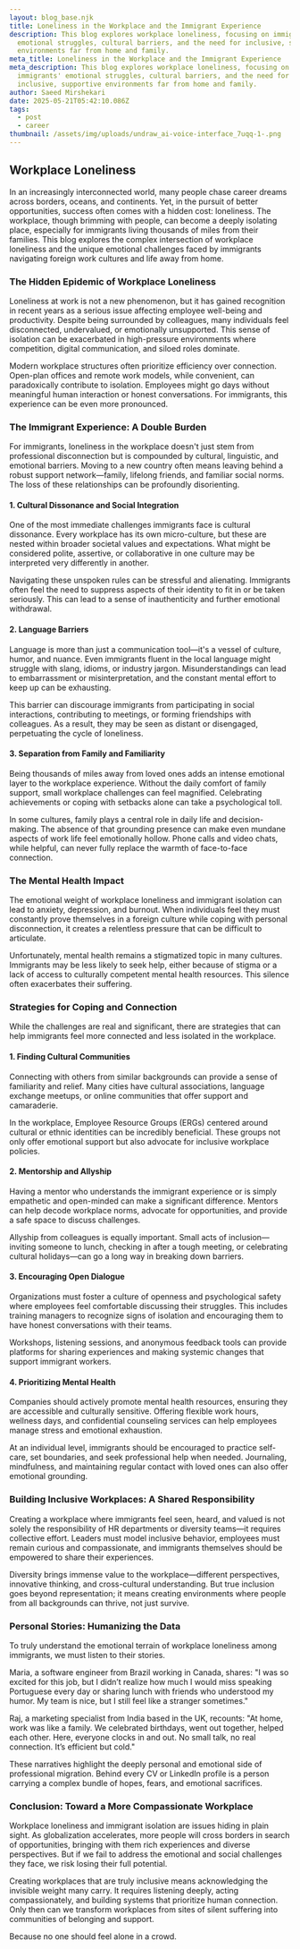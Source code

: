 ```yaml
---
layout: blog_base.njk
title: Loneliness in the Workplace and the Immigrant Experience
description: This blog explores workplace loneliness, focusing on immigrants'
  emotional struggles, cultural barriers, and the need for inclusive, supportive
  environments far from home and family.
meta_title: Loneliness in the Workplace and the Immigrant Experience
meta_description: This blog explores workplace loneliness, focusing on
  immigrants' emotional struggles, cultural barriers, and the need for
  inclusive, supportive environments far from home and family.
author: Saeed Mirshekari
date: 2025-05-21T05:42:10.086Z
tags:
  - post
  - career
thumbnail: /assets/img/uploads/undraw_ai-voice-interface_7uqq-1-.png
---
```

## Workplace Loneliness

In an increasingly interconnected world, many people chase career dreams across borders, oceans, and continents. Yet, in the pursuit of better opportunities, success often comes with a hidden cost: loneliness. The workplace, though brimming with people, can become a deeply isolating place, especially for immigrants living thousands of miles from their families. This blog explores the complex intersection of workplace loneliness and the unique emotional challenges faced by immigrants navigating foreign work cultures and life away from home.

### The Hidden Epidemic of Workplace Loneliness

Loneliness at work is not a new phenomenon, but it has gained recognition in recent years as a serious issue affecting employee well-being and productivity. Despite being surrounded by colleagues, many individuals feel disconnected, undervalued, or emotionally unsupported. This sense of isolation can be exacerbated in high-pressure environments where competition, digital communication, and siloed roles dominate.

Modern workplace structures often prioritize efficiency over connection. Open-plan offices and remote work models, while convenient, can paradoxically contribute to isolation. Employees might go days without meaningful human interaction or honest conversations. For immigrants, this experience can be even more pronounced.

### The Immigrant Experience: A Double Burden

For immigrants, loneliness in the workplace doesn't just stem from professional disconnection but is compounded by cultural, linguistic, and emotional barriers. Moving to a new country often means leaving behind a robust support network—family, lifelong friends, and familiar social norms. The loss of these relationships can be profoundly disorienting.

#### 1. Cultural Dissonance and Social Integration

One of the most immediate challenges immigrants face is cultural dissonance. Every workplace has its own micro-culture, but these are nested within broader societal values and expectations. What might be considered polite, assertive, or collaborative in one culture may be interpreted very differently in another.

Navigating these unspoken rules can be stressful and alienating. Immigrants often feel the need to suppress aspects of their identity to fit in or be taken seriously. This can lead to a sense of inauthenticity and further emotional withdrawal.

#### 2. Language Barriers

Language is more than just a communication tool—it's a vessel of culture, humor, and nuance. Even immigrants fluent in the local language might struggle with slang, idioms, or industry jargon. Misunderstandings can lead to embarrassment or misinterpretation, and the constant mental effort to keep up can be exhausting.

This barrier can discourage immigrants from participating in social interactions, contributing to meetings, or forming friendships with colleagues. As a result, they may be seen as distant or disengaged, perpetuating the cycle of loneliness.

#### 3. Separation from Family and Familiarity

Being thousands of miles away from loved ones adds an intense emotional layer to the workplace experience. Without the daily comfort of family support, small workplace challenges can feel magnified. Celebrating achievements or coping with setbacks alone can take a psychological toll.

In some cultures, family plays a central role in daily life and decision-making. The absence of that grounding presence can make even mundane aspects of work life feel emotionally hollow. Phone calls and video chats, while helpful, can never fully replace the warmth of face-to-face connection.

### The Mental Health Impact

The emotional weight of workplace loneliness and immigrant isolation can lead to anxiety, depression, and burnout. When individuals feel they must constantly prove themselves in a foreign culture while coping with personal disconnection, it creates a relentless pressure that can be difficult to articulate.

Unfortunately, mental health remains a stigmatized topic in many cultures. Immigrants may be less likely to seek help, either because of stigma or a lack of access to culturally competent mental health resources. This silence often exacerbates their suffering.

### Strategies for Coping and Connection

While the challenges are real and significant, there are strategies that can help immigrants feel more connected and less isolated in the workplace.

#### 1. Finding Cultural Communities

Connecting with others from similar backgrounds can provide a sense of familiarity and relief. Many cities have cultural associations, language exchange meetups, or online communities that offer support and camaraderie.

In the workplace, Employee Resource Groups (ERGs) centered around cultural or ethnic identities can be incredibly beneficial. These groups not only offer emotional support but also advocate for inclusive workplace policies.

#### 2. Mentorship and Allyship

Having a mentor who understands the immigrant experience or is simply empathetic and open-minded can make a significant difference. Mentors can help decode workplace norms, advocate for opportunities, and provide a safe space to discuss challenges.

Allyship from colleagues is equally important. Small acts of inclusion—inviting someone to lunch, checking in after a tough meeting, or celebrating cultural holidays—can go a long way in breaking down barriers.

#### 3. Encouraging Open Dialogue

Organizations must foster a culture of openness and psychological safety where employees feel comfortable discussing their struggles. This includes training managers to recognize signs of isolation and encouraging them to have honest conversations with their teams.

Workshops, listening sessions, and anonymous feedback tools can provide platforms for sharing experiences and making systemic changes that support immigrant workers.

#### 4. Prioritizing Mental Health

Companies should actively promote mental health resources, ensuring they are accessible and culturally sensitive. Offering flexible work hours, wellness days, and confidential counseling services can help employees manage stress and emotional exhaustion.

At an individual level, immigrants should be encouraged to practice self-care, set boundaries, and seek professional help when needed. Journaling, mindfulness, and maintaining regular contact with loved ones can also offer emotional grounding.

### Building Inclusive Workplaces: A Shared Responsibility

Creating a workplace where immigrants feel seen, heard, and valued is not solely the responsibility of HR departments or diversity teams—it requires collective effort. Leaders must model inclusive behavior, employees must remain curious and compassionate, and immigrants themselves should be empowered to share their experiences.

Diversity brings immense value to the workplace—different perspectives, innovative thinking, and cross-cultural understanding. But true inclusion goes beyond representation; it means creating environments where people from all backgrounds can thrive, not just survive.

### Personal Stories: Humanizing the Data

To truly understand the emotional terrain of workplace loneliness among immigrants, we must listen to their stories.

Maria, a software engineer from Brazil working in Canada, shares: "I was so excited for this job, but I didn’t realize how much I would miss speaking Portuguese every day or sharing lunch with friends who understood my humor. My team is nice, but I still feel like a stranger sometimes."

Raj, a marketing specialist from India based in the UK, recounts: "At home, work was like a family. We celebrated birthdays, went out together, helped each other. Here, everyone clocks in and out. No small talk, no real connection. It’s efficient but cold."

These narratives highlight the deeply personal and emotional side of professional migration. Behind every CV or LinkedIn profile is a person carrying a complex bundle of hopes, fears, and emotional sacrifices.

### Conclusion: Toward a More Compassionate Workplace

Workplace loneliness and immigrant isolation are issues hiding in plain sight. As globalization accelerates, more people will cross borders in search of opportunities, bringing with them rich experiences and diverse perspectives. But if we fail to address the emotional and social challenges they face, we risk losing their full potential.

Creating workplaces that are truly inclusive means acknowledging the invisible weight many carry. It requires listening deeply, acting compassionately, and building systems that prioritize human connection. Only then can we transform workplaces from sites of silent suffering into communities of belonging and support.

Because no one should feel alone in a crowd.
